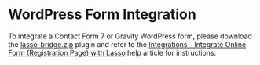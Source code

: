 <h1>WordPress Form Integration</h1>

<p>To integrate a Contact Form 7 or Gravity WordPress form, please download the <a href="https://github.com/eci-lasso/wp-plugin/blob/main/lasso-bridge.zip" download>lasso-bridge.zip</a> plugin and refer to the <a href="https://constructionsupport.ecisolutions.com/s/article/Lasso-Integrations-Integrate-Online-Form-Registration-Page-with-Lasso" target="_blank">Integrations - Integrate Online Form (Registration Page) with Lasso</a> help article for instructions.</p>
